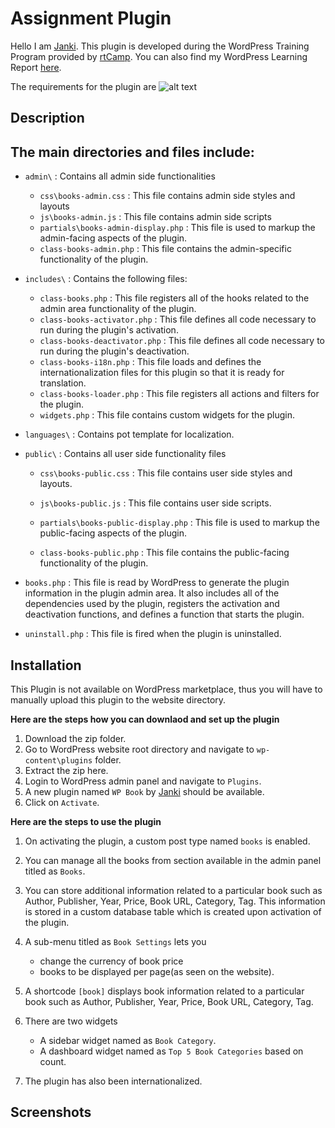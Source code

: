 # **Assignment Plugin**

Hello I am [Janki](https://janki1028.wordpress.com/).
This plugin is developed during the WordPress Training Program provided by [rtCamp](https://rtcamp.com). You can also find my WordPress Learning Report [here](). 

The requirements for the plugin are ![alt text]()

## **Description**
## The main directories and files include:

+ `admin\` : Contains all admin side functionalities
  + `css\books-admin.css` : This file contains admin side styles and layouts
  + `js\books-admin.js` : This file contains admin side scripts
  + `partials\books-admin-display.php` : This file is used to markup the admin-facing aspects of the plugin.
  + `class-books-admin.php` : This file contains the admin-specific functionality of the plugin.
+ `includes\` : Contains the following files:
  + `class-books.php` : This file registers all of the hooks related to the admin area functionality of the plugin.
  + `class-books-activator.php` : This file defines all code necessary to run during the plugin's activation.
  + `class-books-deactivator.php` : This file defines all code necessary to run during the plugin's deactivation.
  + `class-books-i18n.php` : This file loads and defines the internationalization files for this plugin so that it is ready for translation.
  + `class-books-loader.php` : This file registers all actions and filters for the plugin.
  + `widgets.php` : This file contains custom widgets for the plugin.

+ `languages\` : Contains pot template for localization.
+ `public\` : Contains all user side functionality files
    + `css\books-public.css` : This file contains user side styles and layouts.
    + `js\books-public.js` : This file contains user side scripts.
    + `partials\books-public-display.php` : This file is used to markup the public-facing aspects of the plugin.

    + `class-books-public.php` : This file contains the public-facing functionality of the plugin.

+ `books.php` : This file is read by WordPress to generate the plugin information in the plugin admin area. It also includes all of the dependencies used by the plugin, registers the activation and deactivation functions, and defines a function that starts the plugin.
+ `uninstall.php` : This file is fired when the plugin is uninstalled.

## **Installation**
This Plugin is not available on WordPress marketplace, thus you will have to manually upload this plugin to the website directory. 

**Here are the steps how you can downlaod and set up the plugin**
  1. Download the zip folder.
  2. Go to WordPress website root directory and navigate to `wp-content\plugins` folder.
  3. Extract the zip here.
  4. Login to WordPress admin panel and navigate to `Plugins`.
  5. A new plugin named `WP Book` by [Janki](https://janki1028.wordpress.com/) should be available.
  6. Click on `Activate`.
  
**Here are the steps to use the plugin**
  1. On activating the plugin, a custom post type named `books` is enabled.
  2. You can manage all the books from section available in the admin panel titled as `Books`.
  3. You can store additional information related to a particular book such as Author, Publisher, Year, Price, Book URL, Category, Tag. This information is stored in a custom database table which is created upon activation of the plugin.
  4. A sub-menu titled as `Book Settings` lets you
      + change the currency of book price 
      + books to be displayed per page(as seen on the website).
  5. A shortcode `[book]` displays book information related to a particular book such as Author, Publisher, Year, Price, Book URL, Category, Tag.
  
  6. There are two widgets
        + A sidebar widget named as `Book Category`.
        + A dashboard widget named as `Top 5 Book Categories` based on count. 
  7. The plugin has also been internationalized.

## **Screenshots**
